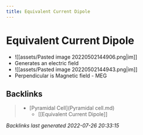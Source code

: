 ```yaml
---
title: Equivalent Current Dipole
---
```


# Equivalent Current Dipole
- ![[assets/Pasted image 20220502144906.png|im]]
- Generates an electric field
- ![[assets/Pasted image 20220502144943.png|im]]
- Perpendicular is Magnetic field - MEG


































































































## Backlinks

> - [Pyramidal Cell](Pyramidal cell.md)
>   - [[Equivalent Current Dipole]]

_Backlinks last generated 2022-07-26 20:33:15_
